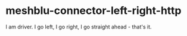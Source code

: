 # meshblu-connector-left-right-http 
I am driver. I go left, I go right, I go straight ahead - that's it.
